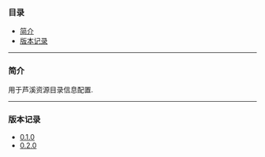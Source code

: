 ### 目录

* [简介](#abstract)
* [版本记录](#version)

---

### <a name="abstract">简介</a>

用于芦溪资源目录信息配置.

---

### <a name="version">版本记录</a>

* [0.1.0](./Docs/Version/0.1.0.md "0.1.0")
* [0.2.0](./Docs/Version/0.2.0.md "0.2.0")
